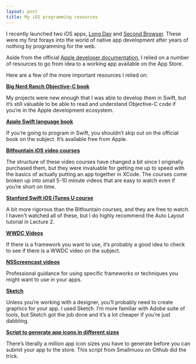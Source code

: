 ```yaml
---
layout: post
title: My iOS programming resources
---
```


I recently launched two iOS apps, [Long Day](http://longdayapp.com) and [Second Browser](http://www.secondbrowser.com). These were my first forays into the world of native app development after years of nothing by programming for the web.

Aside from the official [Apple developer documentation](https://developer.apple.com/library/ios/navigation/), I relied on a number of resources to go from idea to a working app available on the App Store.

Here are a few of the more important resources I relied on:

**[Big Nerd Ranch Objective-C book](http://www.amazon.com/dp/032194206X/?tag=chrisltd-20)**

My projects were new enough that I was able to develop them in Swift, but it’s still valuable to be able to read and understand Objective-C code if you’re in the Apple development ecosystem.

**[Apple Swift language book](https://itunes.apple.com/us/book/swift-programming-language/id881256329?mt=11&at=11l5Li)**

If you’re going to program in Swift, you shouldn’t skip out on the official book on the subject. It’s available free from Apple.

**[Bitfountain iOS video courses](https://www.bitfountain.io)**

The structure of these video courses have changed a bit since I originally purchased them, but they were invaluable for getting me up to speed with the basics of actually putting an app together in XCode. The courses come broken up into small 5-10 minute videos that are easy to watch even if you’re short on time.

**[Stanford Swift iOS iTunes U course](https://itunes.apple.com/us/course/developing-ios-8-apps-swift/id961180099?at=11l5Li)**

A bit more rigorous than the Bitfountain courses, and they are free to watch. I haven't watched all of these, but I do highly recommend the Auto Layout tutorial in Lecture 2.

**[WWDC Videos](https://developer.apple.com/videos/)**

If there is a framework you want to use, it’s probably a good idea to check to see if there is a WWDC video on the subject.

**[NSScreencast videos](http://www.nsscreencast.com)**

Professional guidance for using specific frameworks or techniques you might want to use in your apps.

**[Sketch](http://www.sketchapp.com)**

Unless you’re working with a designer, you’ll probably need to create graphics for your app. I used Sketch. I’m more familiar with Adobe suite of tools, but Sketch got the job done and it’s a lot cheaper if you’re just dabbling.

**[Script to generate app icons in different sizes](https://github.com/smallmuou/ios-icon-generator)**

There’s literally a million app icon sizes you have to generate before you can submit your app to the store. This script from Smallmuou on Github did the trick.

[^literally]: Not literally.